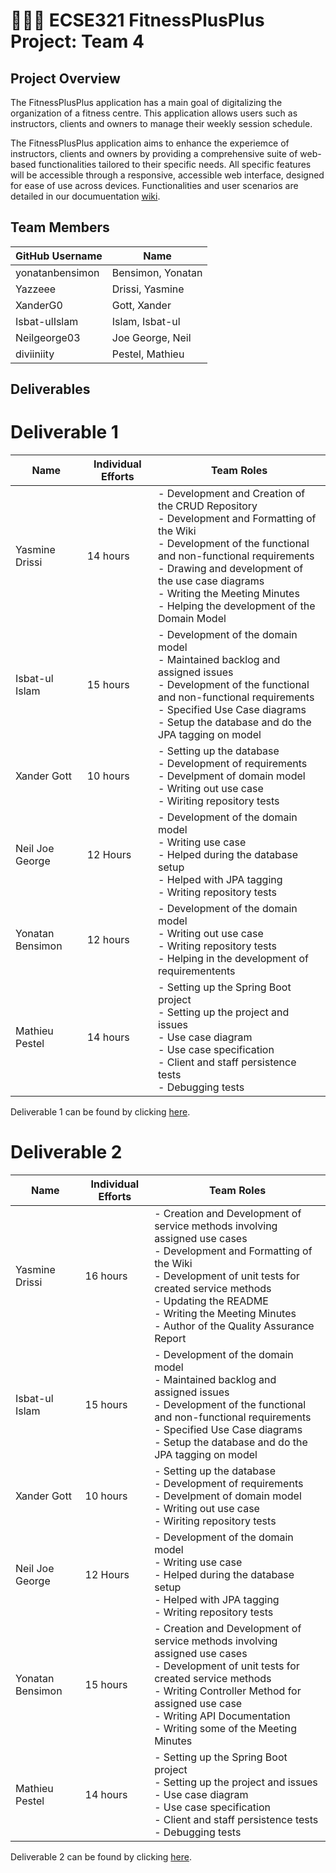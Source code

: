# 💪➕➕ ECSE321 FitnessPlusPlus Project: Team 4

## Project Overview

The FitnessPlusPlus application has a main goal of digitalizing the organization of a fitness centre. This application allows users such as instructors, clients and owners to manage their weekly session schedule.

The FitnessPlusPlus application aims to enhance the experiemce of instructors, clients and owners by providing a comprehensive suite of web-based functionalities tailored to their specific needs. All specific features will be accessible through a responsive, accessible web interface, designed for ease of use across devices. Functionalities and user scenarios are detailed in our documuentation [wiki](../../wiki).

## Team Members

| GitHub Username |  Name             | 
|-----------------|  ---------------  |
| yonatanbensimon | Bensimon, Yonatan |
| Yazzeee         | Drissi, Yasmine   |
| XanderG0        | Gott, Xander      |
| Isbat-ulIslam   | Islam, Isbat-ul   |
| Neilgeorge03   | Joe George, Neil  |
| diviiniity      | Pestel, Mathieu   |

## Deliverables

# Deliverable 1

| Name             | Individual Efforts | Team Roles                                                                                                                                                                                                                                                                                                    |
|------------------|--------------------|---------------------------------------------------------------------------------------------------------------------------------------------------------------------------------------------------------------------------------------------------------------------------------------------------------------|
| Yasmine Drissi   | 14 hours           | - Development and Creation of the CRUD Repository<br/>- Development and Formatting of the Wiki<br/>- Development of the functional and non-functional requirements<br/>- Drawing and development of the use case diagrams<br/>- Writing the Meeting Minutes<br/>- Helping the development of the Domain Model |
| Isbat-ul Islam   | 15 hours           | - Development of the domain model<br/>- Maintained backlog and assigned issues<br/>- Development of the functional and non-functional requirements<br/>- Specified Use Case diagrams<br/>- Setup the database and do the JPA tagging on model                                                                 |
| Xander Gott      | 10 hours           | - Setting up the database<br/>- Development of requirements<br/>- Develpment of domain model<br/>- Writing out use case<br/>- Wiriting repository tests                                                                                                                                                       |
| Neil Joe George  | 12 Hours           | - Development of the domain model<br/>- Writing use case <br/>- Helped during the database setup<br/>- Helped with JPA tagging<br/>- Writing repository tests                                                                                                                                                 |
| Yonatan Bensimon | 12 hours           | - Development of the domain model<br/>- Writing out use case <br/>- Writing repository tests<br/>- Helping in the development of requirementents                                                                                                                                                              |
| Mathieu Pestel   | 14 hours           | - Setting up the Spring Boot project<br/>- Setting up the project and issues<br/>- Use case diagram<br/>- Use case specification<br/>- Client and staff persistence tests<br/>- Debugging tests                                                                                                               |


Deliverable 1 can be found by clicking [here](../../wiki/Deliverable-1).

# Deliverable 2

| Name             | Individual Efforts | Team Roles                                                                                                                                                                                                                                                                                                    |
|------------------|--------------------|---------------------------------------------------------------------------------------------------------------------------------------------------------------------------------------------------------------------------------------------------------------------------------------------------------------|
| Yasmine Drissi   | 16 hours           | - Creation and Development of service methods involving assigned use cases <br/>- Development and Formatting of the Wiki<br/>- Development of unit tests for created service methods<br/>- Updating the README<br/>- Writing the Meeting Minutes<br/>- Author of the Quality Assurance Report |
| Isbat-ul Islam   | 15 hours           | - Development of the domain model<br/>- Maintained backlog and assigned issues<br/>- Development of the functional and non-functional requirements<br/>- Specified Use Case diagrams<br/>- Setup the database and do the JPA tagging on model                                                                 |
| Xander Gott      | 10 hours           | - Setting up the database<br/>- Development of requirements<br/>- Develpment of domain model<br/>- Writing out use case<br/>- Wiriting repository tests                                                                                                                                                       |
| Neil Joe George  | 12 Hours           | - Development of the domain model<br/>- Writing use case <br/>- Helped during the database setup<br/>- Helped with JPA tagging<br/>- Writing repository tests                                                                                                                                                 |
| Yonatan Bensimon | 15 hours           | - Creation and Development of service methods involving assigned use cases<br/>- Development of unit tests for created service methods <br/>- Writing Controller Method for assigned use case<br/>- Writing API Documentation <br/>- Writing some of the Meeting Minutes                                                                                                                                                          |
| Mathieu Pestel   | 14 hours           | - Setting up the Spring Boot project<br/>- Setting up the project and issues<br/>- Use case diagram<br/>- Use case specification<br/>- Client and staff persistence tests<br/>- Debugging tests                                                                                                               |


Deliverable 2 can be found by clicking [here](../../wiki/Deliverable-2).

